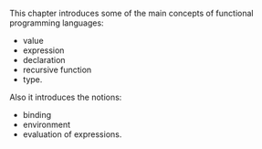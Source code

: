 This chapter introduces some of the main concepts of functional programming languages:
- value
- expression
- declaration
- recursive function
- type.

Also it introduces the notions:
- binding
- environment
- evaluation of expressions.